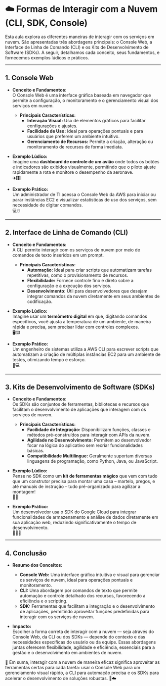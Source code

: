 # ☁️ Formas de Interagir com a Nuvem (CLI, SDK, Console)

Esta aula explora as diferentes maneiras de interagir com os serviços em nuvem. São apresentadas três abordagens principais: o Console Web, a Interface de Linha de Comando (CLI) e os Kits de Desenvolvimento de Software (SDKs). A seguir, detalhamos cada conceito, seus fundamentos, e fornecemos exemplos lúdicos e práticos.

---

## 1. Console Web

- **Conceito e Fundamentos:**  
  O Console Web é uma interface gráfica baseada em navegador que permite a configuração, o monitoramento e o gerenciamento visual dos serviços em nuvem.  
  - **Principais Características:**  
    - **Interação Visual:** Uso de elementos gráficos para facilitar configurações e ajustes.  
    - **Facilidade de Uso:** Ideal para operações pontuais e para usuários que preferem um ambiente intuitivo.  
    - **Gerenciamento de Recursos:** Permite a criação, alteração ou monitoramento de recursos de forma imediata.

- **Exemplo Lúdico:**  
  Imagine uma **dashboard de controle de um avião** onde todos os botões e indicadores são exibidos visualmente, permitindo que o piloto ajuste rapidamente a rota e monitore o desempenho da aeronave.  
  ✈️🎛️

- **Exemplo Prático:**  
  Um administrador de TI acessa o Console Web da AWS para iniciar ou parar instâncias EC2 e visualizar estatísticas de uso dos serviços, sem necessidade de digitar comandos.  
  💻🖱️

---

## 2. Interface de Linha de Comando (CLI)

- **Conceito e Fundamentos:**  
  A CLI permite interagir com os serviços de nuvem por meio de comandos de texto inseridos em um prompt.  
  - **Principais Características:**  
    - **Automação:** Ideal para criar scripts que automatizam tarefas repetitivas, como o provisionamento de recursos.  
    - **Flexibilidade:** Fornece controle fino e direto sobre a configuração e a execução dos serviços.  
    - **Desenvolvimento:** Útil para desenvolvedores que desejam integrar comandos da nuvem diretamente em seus ambientes de codificação.

- **Exemplo Lúdico:**  
  Imagine usar um **termômetro digital** em que, digitando comandos específicos, você ajusta a temperatura de um ambiente, de maneira rápida e precisa, sem precisar lidar com controles complexos.  
  🖥️⌨️

- **Exemplo Prático:**  
  Um engenheiro de sistemas utiliza a AWS CLI para escrever scripts que automatizam a criação de múltiplas instâncias EC2 para um ambiente de testes, otimizando tempo e esforço.  
  🔄💻

---

## 3. Kits de Desenvolvimento de Software (SDKs)

- **Conceito e Fundamentos:**  
  Os SDKs são conjuntos de ferramentas, bibliotecas e recursos que facilitam o desenvolvimento de aplicações que interagem com os serviços de nuvem.  
  - **Principais Características:**  
    - **Facilidade de Integração:** Disponibilizam funções, classes e métodos pré-construídos para interagir com APIs da nuvem.  
    - **Agilidade no Desenvolvimento:** Permitem ao desenvolvedor focar na lógica do aplicativo sem recriar funcionalidades básicas.  
    - **Compatibilidade Multilíngue:** Geralmente suportam diversas linguagens de programação, como Python, Java, ou JavaScript.

- **Exemplo Lúdico:**  
  Pense no SDK como um **kit de ferramentas mágico** que vem com tudo que um construtor precisa para montar uma casa – martelo, pregos, e até manuais de instrução – tudo pré-organizado para agilizar a montagem!  
  🧰🔧

- **Exemplo Prático:**  
  Um desenvolvedor usa o SDK do Google Cloud para integrar funcionalidades de armazenamento e análise de dados diretamente em sua aplicação web, reduzindo significativamente o tempo de desenvolvimento.  
  🚀👨‍💻

---

## 4. Conclusão

- **Resumo dos Conceitos:**  
  - **Console Web:** Uma interface gráfica intuitiva e visual para gerenciar os serviços de nuvem, ideal para operações pontuais e monitoramento.  
  - **CLI:** Uma abordagem por comandos de texto que permite automação e controle detalhado dos recursos, favorecendo a eficiência e o scripting.  
  - **SDK:** Ferramentas que facilitam a integração e o desenvolvimento de aplicações, permitindo aproveitar funções predefinidas para interagir com os serviços de nuvem.

- **Impacto:**  
  Escolher a forma correta de interagir com a nuvem — seja através do Console Web, da CLI ou dos SDKs — depende do contexto e das necessidades específicas do usuário ou da equipe. Essas abordagens juntas oferecem flexibilidade, agilidade e eficiência, essenciais para a gestão e o desenvolvimento em ambientes de nuvem.

🌟 Em suma, interagir com a nuvem de maneira eficaz significa aproveitar as ferramentas certas para cada tarefa: usar o Console Web para um gerenciamento visual rápido, a CLI para automação precisa e os SDKs para acelerar o desenvolvimento de soluções robustas.
🚀☁️
